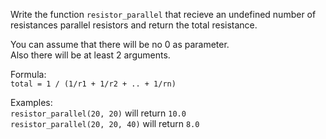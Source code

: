 Write the function `resistor_parallel` that recieve an undefined number of resistances parallel resistors and return the total resistance.

You can assume that there will be no 0 as parameter.  
Also there will be at least 2 arguments.

Formula:  
`total = 1 / (1/r1 + 1/r2 + .. + 1/rn)`

Examples:  
`resistor_parallel(20, 20)` will return `10.0`  
`resistor_parallel(20, 20, 40)` will return `8.0`